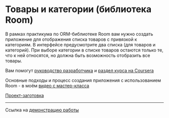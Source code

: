 # Товары и категории (библиотека Room)


В рамках практикума по ORM-библиотеке Room вам нужно создать приложение для отображения списка товаров с привязкой к категориям. В интерфейсе предусмотрите два списка (для товаров и категорий). При выборе категории в списке товаров остаются только те, что к ней относятся, но должна быть возможность отобразить все товары.

Вам помогут [руководство разработчика](https://developer.android.com/training/data-storage/room#java) и [раздел курса на Coursera](https://www.coursera.org/lecture/android-multithreading-and-network/sozdaniie-room-bazy-yxBqg)

Основные подходы и процесс создания приложения с использованием Room - в моём [видео с мастер-класса](https://youtu.be/65qaLaYCaTw)

[Проект-заготовка](https://github.com/ipetrushin/RoomDemo)

------

Ссылка на [демонстрацию работы](https://www.youtube.com/watch?v=-zlDOG3x0Og)
